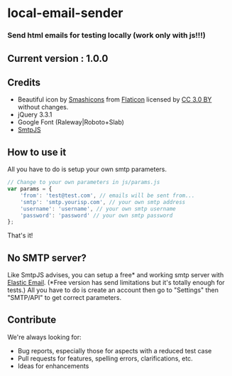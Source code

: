 # local-email-sender

### Send html emails for testing locally (work only with js!!!)

## Current version : 1.0.0

## Credits

* Beautiful icon by [Smashicons](https://www.flaticon.com/authors/smashicons) from [Flaticon](https://www.flaticon.com/) licensed by [CC 3.0 BY](http://creativecommons.org/licenses/by/3.0/) without changes.
* jQuery 3.3.1
* Google Font (Raleway|Roboto+Slab)
* [SmtpJS](https://www.smtpjs.com/)

## How to use it

All you have to do is setup your own smtp parameters.

```js
// Change to your own parameters in js/params.js
var params = {
    'from': 'test@test.com', // emails will be sent from...
    'smtp': 'smtp.yourisp.com', // your own smtp address
    'username': 'username', // your own smtp username
    'password': 'password' // your own smtp password
};
```

That's it!

## No SMTP server?

Like SmtpJS advises, you can setup a free* and working smtp server with [Elastic Email](https://elasticemail.com/account#/create-account?r=20b444a2-b3af-4eb8-bae7-911f6097521c).
(*Free version has send limitations but it's totally enough for tests.)
All you have to do is create an account then go to "Settings" then "SMTP/API" to get correct parameters.


## Contribute

We're always looking for:

* Bug reports, especially those for aspects with a reduced test case
* Pull requests for features, spelling errors, clarifications, etc.
* Ideas for enhancements


